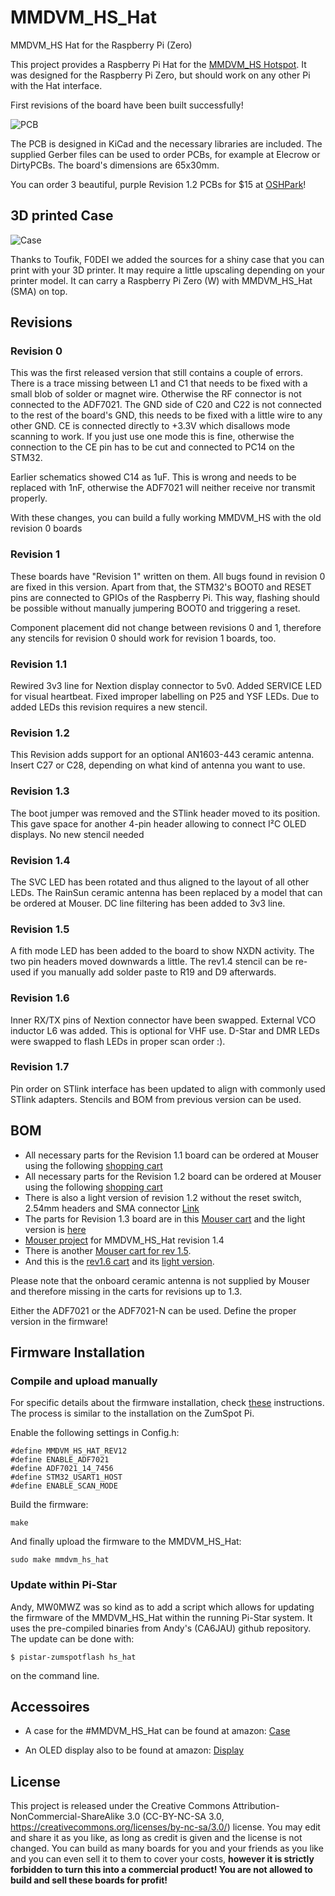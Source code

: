 # MMDVM_HS_Hat
MMDVM_HS Hat for the Raspberry Pi (Zero)

This project provides a Raspberry Pi Hat for the [MMDVM_HS Hotspot](https://github.com/juribeparada/MMDVM_HS). It was designed for the Raspberry Pi Zero, but should work on any other Pi with the Hat interface. 

First revisions of the board have been built successfully!

![PCB](https://github.com/mathisschmieder/MMDVM_HS_Hat/blob/master/mmdvm_hs-hat.png)

The PCB is designed in KiCad and the necessary libraries are included. The supplied Gerber files can be used to order PCBs, for example at Elecrow or DirtyPCBs. The board's dimensions are 65x30mm.

You can order 3 beautiful, purple Revision 1.2 PCBs for $15 at [OSHPark](https://oshpark.com/shared_projects/WaiMw5XE)! 

## 3D printed Case

![Case](https://pbs.twimg.com/media/DNj-LUiXcAEf-Xt.jpg)

Thanks to Toufik, F0DEI we added the sources for a shiny case that you can print with your 3D printer. It may require a little upscaling depending on your printer model. It can carry a Raspberry Pi Zero (W) with MMDVM_HS_Hat (SMA) on top.

## Revisions
### Revision 0
This was the first released version that still contains a couple of errors. There is a trace missing between L1 and C1 that needs to be fixed with a small blob of solder or magnet wire. Otherwise the RF connector is not connected to the ADF7021. The GND side of C20 and C22 is not connected to the rest of the board's GND, this needs to be fixed with a little wire to any other GND. CE is connected directly to +3.3V which disallows mode scanning to work. If you just use one mode this is fine, otherwise the connection to the CE pin has to be cut and connected to PC14 on the STM32.

Earlier schematics showed C14 as 1uF. This is wrong and needs to be replaced with 1nF, otherwise the ADF7021 will neither receive nor transmit properly.

With these changes, you can build a fully working MMDVM_HS with the old revision 0 boards

### Revision 1
These boards have "Revision 1" written on them. All bugs found in revision 0 are fixed in this version. Apart from that, the STM32's BOOT0 and RESET pins are connected to GPIOs of the Raspberry Pi. This way, flashing should be possible without manually jumpering BOOT0 and triggering a reset.

Component placement did not change between revisions 0 and 1, therefore any stencils for revision 0 should work for revision 1 boards, too.

### Revision 1.1
Rewired 3v3 line for Nextion display connector to 5v0. Added SERVICE LED for visual heartbeat. Fixed improper labelling on P25 and YSF LEDs. Due to added LEDs this revision requires a new stencil.

### Revision 1.2
This Revision adds support for an optional AN1603-443 ceramic antenna. Insert C27 or C28, depending on what kind of antenna you want to use.

### Revision 1.3
The boot jumper was removed and the STlink header moved to its position. This gave space for another 4-pin header allowing to connect I²C OLED displays. No new stencil needed

### Revision 1.4
The SVC LED has been rotated and thus aligned to the layout of all other LEDs. The RainSun ceramic antenna has been replaced by a model that can be ordered at Mouser. DC line filtering has been added to 3v3 line.

### Revision 1.5
A fith mode LED has been added to the board to show NXDN activity. The two pin headers moved downwards a little. The rev1.4 stencil can be re-used if you manually add solder paste to R19 and D9 afterwards.

### Revision 1.6
Inner RX/TX pins of Nextion connector have been swapped. External VCO inductor L6 was added. This is optional for VHF use. D-Star and DMR LEDs were swapped to flash LEDs in proper scan order :).

### Revision 1.7
Pin order on STlink interface has been updated to align with commonly used STlink adapters. Stencils and BOM from previous version can be used.

## BOM
* All necessary parts for the Revision 1.1 board can be ordered at Mouser using the following [shopping cart](http://www.mouser.com/ProjectManager/ProjectDetail.aspx?AccessID=780b8eac44)
* All necessary parts for the Revision 1.2 board can be ordered at Mouser using the following [shopping cart](http://www.mouser.com/ProjectManager/ProjectDetail.aspx?AccessID=035e777242)
* There is also a light version of revision 1.2 without the reset switch, 2.54mm headers and SMA connector [Link](http://www.mouser.com/ProjectManager/ProjectDetail.aspx?AccessID=3f7d0256e1)
* The parts for Revision 1.3 board are in this [Mouser cart](http://www.mouser.com/ProjectManager/ProjectDetail.aspx?AccessID=250d76339b) and the light version is [here](http://www.mouser.com/ProjectManager/ProjectDetail.aspx?AccessID=2d533ac53d)
* [Mouser project](http://www.mouser.com/ProjectManager/ProjectDetail.aspx?AccessID=5cab954f40) for MMDVM_HS_Hat revision 1.4
* There is another [Mouser cart for rev 1.5](https://www.mouser.com/ProjectManager/ProjectDetail.aspx?AccessID=5a3e4ae018).
* And this is the [rev1.6 cart](https://www.mouser.com/ProjectManager/ProjectDetail.aspx?AccessID=48302f4221) and its [light version](https://www.mouser.com/ProjectManager/ProjectDetail.aspx?AccessID=ac888de33a).

Please note that the onboard ceramic antenna is not supplied by Mouser and therefore missing in the carts for revisions up to 1.3.

Either the ADF7021 or the ADF7021-N can be used. Define the proper version in the firmware!

## Firmware Installation

### Compile and upload manually

For specific details about the firmware installation, check [these](https://github.com/juribeparada/MMDVM_HS#build-de-firmware-and-upload-to-zumspot-rpi) instructions. The process is similar to the installation on the ZumSpot Pi. 

Enable the following settings in Config.h:

    #define MMDVM_HS_HAT_REV12
    #define ENABLE_ADF7021
    #define ADF7021_14_7456
    #define STM32_USART1_HOST
    #define ENABLE_SCAN_MODE

Build the firmware:

    make

And finally upload the firmware to the MMDVM_HS_Hat:

    sudo make mmdvm_hs_hat

### Update within Pi-Star

Andy, MW0MWZ was so kind as to add a script which allows for updating the firmware of the MMDVM_HS_Hat within the running Pi-Star system. It uses the pre-compiled binaries from Andy's (CA6JAU) github repository. The update can be done with:

```
$ pistar-zumspotflash hs_hat
```

on the command line.

## Accessoires

* A case for the #MMDVM_HS_Hat can be found at amazon: [Case](https://www.amazon.de/Hochwertiges-schwarzes-auml-uuml-Raspberry/dp/B01FHDXNNU)

* An OLED display also to be found at amazon: [Display](https://www.amazon.de/dp/B01M9JVYIS/ref=cm_sw_r_wa_api_RmZ9zb01APZTV)

## License
This project is released under the Creative Commons Attribution-NonCommercial-ShareAlike 3.0 (CC-BY-NC-SA 3.0, https://creativecommons.org/licenses/by-nc-sa/3.0/) license. You may edit and share it as you like, as long as credit is given and the license is not changed. You can build as many boards for you and your friends as you like and you can even sell it to them to cover your costs, **however it is strictly forbidden to turn this into a commercial product! You are not allowed to build and sell these boards for profit!**
